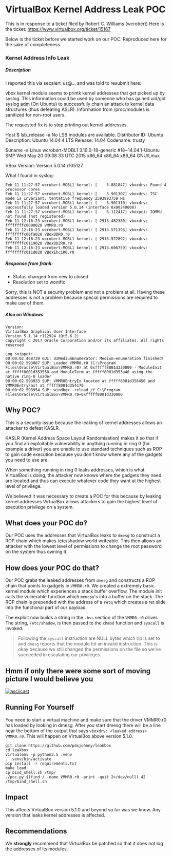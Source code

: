 # VirtualBox Kernel Address Leak POC

This is in response to a ticket filed by Robert C. Williams (wcrobert)
Here is the ticket: https://www.virtualbox.org/ticket/15167

Below is the ticket before we started work on our POC. Reproduced here for the
sake of completeness.

### Kernel Address Info Leak

##### Description

I reported this via secalert_us@… and was told to resubmit here:

vbox kernel module seems to printk kernel addresses that get picked up by
syslog. This information could be used by someone who has gained uid/gid syslog
adm (On Ubuntu) to successfully chain an attack to kernel data structures (thus
defeating ASLR). Information from /proc/modules is sanitized for non-root
users.

The requested fix is to stop printing out kernel addresses.

Host $ lsb_release -a No LSB modules are available. Distributor ID: Ubuntu
Description: Ubuntu 14.04.4 LTS Release: 14.04 Codename: trusty

$uname -a Linux wcrobert-MOBL1 3.19.0-18-generic #18~14.04.1-Ubuntu SMP Wed May
20 09:38:33 UTC 2015 x86_64 x86_64 x86_64 GNU/Linux

VBox Version: Version 5.0.14 r105127

What I found in syslog:

```log
Feb 11 11:27:57 wcrobert-MOBL1 kernel: [    5.881847] vboxdrv: Found 4 processor cores
Feb 11 11:27:57 wcrobert-MOBL1 kernel: [    5.901307] vboxdrv: TSC mode is Invariant, tentative frequency 2593993759 Hz
Feb 11 11:27:57 wcrobert-MOBL1 kernel: [    5.901310] vboxdrv: Successfully loaded version 5.0.14 (interface 0x00240000)
Feb 11 11:27:57 wcrobert-MOBL1 kernel: [    6.112417] vboxpci: IOMMU not found (not registered)
Feb 11 12:16:23 wcrobert-MOBL1 kernel: [ 2913.482380] vboxdrv: ffffffffc0000020 VMMR0.r0
Feb 11 12:16:23 wcrobert-MOBL1 kernel: [ 2913.571393] vboxdrv: ffffffffc00fa020 VBoxDDR0.r0
Feb 11 12:16:23 wcrobert-MOBL1 kernel: [ 2913.572892] vboxdrv: ffffffffc0119020 VBoxDD2R0.r0
Feb 11 12:16:23 wcrobert-MOBL1 kernel: [ 2913.606759] vboxdrv: ffffffffc011d020 VBoxEhciR0.r0
```

##### Response from frank:

- Status changed from new to closed
- Resolution set to wontfix

Sorry, this is NOT a security problem and not a problem at all. Having these
addresses is not a problem because special permissions are required to make use
of them.


##### Also on Windows

```
Version:
VirtualBox Graphical User Interface
Version 5.1.14 r112924 (Qt5.6.2)
Copyright C 2017 Oracle Corporation and/or its affiliates. All rights
reserved

Log snippet:
00:00:02.468739 GUI: UIMediumEnumerator: Medium-enumeration finished!
00:00:02.593887 SUP: Loaded VMMR0.r0 (C:\Program Files\Oracle\VirtualBox\VMMR0.r0) at 0xfffff8001d330000 - ModuleInit at fffff8001d353550 and ModuleTerm at fffff8001d353a40 using the native ring-0 loader
00:00:02.593933 SUP: VMMR0EntryEx located at fffff8001d356450 and VMMR0EntryFast at fffff8001d354170
00:00:02.593954 SUP: windbg> .reload /f C:\Program Files\Oracle\VirtualBox\VMMR0.r0=0xfffff8001d330000
```

## Why POC?

This is a security issue because the leaking of kernel addresses allows an
attacker to defeat KASLR.

KASLR (Kernel Address Space Layout Randomisation) makes it so that if you find
an exploitable vulnerability in anything running in ring 0 (for example a
driver) you are unable to use standard techniques such as ROP to gain code
execution because you don't know where any of the gadgets you need to use are.

When something running in ring 0 leaks addresses, which is what VirtualBox is
doing, the attacker now knows where the gadgets they need are located and thus
can execute whatever code they want at the highest level of privilege.

We believed it was necessary to create a POC for this because by leaking
kernel addresses VirtualBox allows attackers to gain the highest level of
execution privilege on a system.

## What does your POC do?

Our POC uses the addresses that VirtualBox leaks to `dmesg` to construct a ROP
chain which makes /etc/shadow world writeable. This then allows an attacker
with the lowest level of permissions to change the root password on the system
thus owning it.

## How does your POC do that?

Our POC grabs the leaked addresses from `dmesg` and constructs a ROP chain that
points to gadgets in `VMMR0.r0`. We created a extremely basic kernel module which
experiences a stack buffer overflow. The module init calls the vulnerable
function which `memcpy`'s into a buffer on the stack. The ROP chain is
prepended with the address of a `retq` which creates a ret slide into the
functional part of our payload.

The exploit now builds a string in the `.bss` section of the `VMMR0.r0` driver.
The string, `/etc/shadow`, is then passed to the `chmod` function and `syscall`
is invoked.

> Following the `syscall` instruction are NULL bytes which rip is set to and
> `dmesg` reports that the module hit an invalid instruction. This is okay
> because we still changed the permissions on the file so we've succeeded in
> escalating our privileges.

## Hmm if only there were some sort of moving picture I would believe you

[![asciicast](https://asciinema.org/a/etjtqyaj24agdp0d547i7a5on.png)](https://asciinema.org/a/etjtqyaj24agdp0d547i7a5on)

## Running For Yourself

You need to start a virtual machine and make sure that the driver VMMR0.r0
has loaded by looking in dmesg. After you start dmesg there will be a line
near the bottom of the output that says `vboxdrv: <leaked address> VMMR0.r0`.
This will happen on VirtualBox above version 5.1.0.

```log
git clone https://github.com/pdxjohnny/leakbox
cd leakbox
virtualenv -p python3.5 .venv
. .venv/bin/activate
pip install -r requirements.txt
make load
cp bind_shell.sh /tmp/
./poc.py $(find / -name VMMR0.r0 -print -quit 2>/dev/null) 42 /tmp/bind_shell.sh
```

## Impact

This affects VirtualBox version 5.1.0 and beyond so far was we know. Any
version that leaks kernel addresses is affected.

## Recommendations

We **strongly** recommend that VirtualBox be patched so that it does not log the
addresses of its modules.
